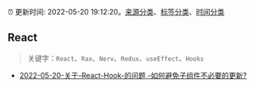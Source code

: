 :alarm_clock: 更新时间: 2022-05-20 19:12:20。[来源分类](../README.md)、[标签分类](../TAGS.md)、[时间分类](../TIMELINE.md)

## React


> 关键字：`React`、`Rax`、`Nerv`、`Redux`、`useEffect`、`Hooks`



- [2022-05-20-关于-React-Hook-的问题,-如何避免子组件不必要的更新?](https://www.v2ex.com/t/854260) 